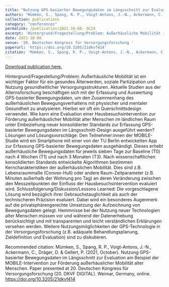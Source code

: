 ```yaml
---
title: "Nutzung GPS-basierter Bewegungsdaten im Längsschnitt zur Evaluation am Beispiel der MOBILE-Intervention zur Förderung außerhäuslicher Mobilität alter Menschen"
authors: "Mümken, S., Spang, R. P., Voigt-Antons, J.-N., Ackermann, C., Dräger, D. & Gellert, P. "
collection: publications
category: "conferences"
permalink: /publication/2021-10-08- OC24
excerpt: 'Hintergrund/Fragestellung/Problem: Außerhäusliche Mobilität ist ein wichtiger Faktor für ein gesundes Älterwerden, soziale Partizipation und Nutzung gesundheitlicher Versorgungsstrukturen. Aktuelle Studien aus der Alternsforschung beschäftigen sich mit der Erfassung und Auswertung GPS-basierter Bewegungsdaten, um den Zusammenhang des außerhäuslichen Bewegungsverhaltens mit physischer und mentaler Gesundheit zu analysieren. Hierbei wir oft ein Querschnittsdesign verwendet. Wie kann eine Evaluation einer Hausbesuchsintervention zur Förderung außerhäuslicher Mobilität alter Menschen im ländlichen Raum unter Einbeziehung neuer konsolidierter Standards zur Erfassung GPS-basierter Bewegungsdaten im Längsschnitt-Design ausgeführt werden? Lösungen und Lösungsvorschläge: Den Teilnehmer:innen der MOBILE-Studie wird ein Smartphone mit einer von der TU Berlin entwickelten App zur Erfassung GPS-basierter Bewegungsdaten ausgehändigt. Dieses erhebt außerhäusliche Bewegungsdaten für jeweils sieben Tage zur Baseline (T0) nach 4 Wochen (T1) und nach 3 Monaten (T3). Nach wissenschaftlichen konsolidierten Standards entwickelte Algorithmen bestimmen Kerncharakteristiken der außerhäuslichen Mobilität. Dies sind z.B. Lebensraummaße (Convex-Hull) oder andere Raum-Zeitparameter (z.B. Minuten außerhalb der Wohnung pro Tag) an deren Veränderung zwischen den Messzeitpunkten der Einfluss der Hausbesuchsintervention evaluiert wird. Schlussfolgerung/Diskussion/Lessons Learned: Die vorgeschlagene Lösung wird bezüglich ihrer Gebrauchstauglichkeit als auch der technischeren Präzision evaluiert. Dabei wird ein besonderes Augenmerk auf die privatsphärengerechte Umsetzung der Aufzeichnung von Bewegungsdaten gelegt. Hemmnisse bei der Nutzung neuer Technologien alter Menschen müssen vor und während der Datenerhebung berücksichtigt und mit transparenten und leicht verständlichen Erklärungen versehen werden. Weitere Nutzungsmöglichkeiten der GPS-Technologie in der Versorgungsforschung (z.B. adäquate Behandlungsplanung, Zieldefinition und Evaluation) sind zu diskutieren.'
date: 2021-10-08
venue: '20. Deutschen Kongress für Versorgungsforschung '
paperurl: 'https://doi.org/10.3205/21dkvf414'
citation: 'Mümken, S., Spang, R. P., Voigt-Antons, J.-N., Ackermann, C., Dräger, D. &amp; Gellert, P. (2021, October). Nutzung GPS-basierter Bewegungsdaten im Längsschnitt zur Evaluation am Beispiel der MOBILE-Intervention zur Förderung außerhäuslicher Mobilität alter Menschen. Paper presented at 20. Deutschen Kongress für Versorgungsforschung (20. DKVF DIGITAL). Weimar, Germany, online. https://doi.org/10.3205/21dkvf414'
---
```


<a href='https://doi.org/10.3205/21dkvf414'>Download publication here.</a>

Hintergrund/Fragestellung/Problem: Außerhäusliche Mobilität ist ein wichtiger Faktor für ein gesundes Älterwerden, soziale Partizipation und Nutzung gesundheitlicher Versorgungsstrukturen. Aktuelle Studien aus der Alternsforschung beschäftigen sich mit der Erfassung und Auswertung GPS-basierter Bewegungsdaten, um den Zusammenhang des außerhäuslichen Bewegungsverhaltens mit physischer und mentaler Gesundheit zu analysieren. Hierbei wir oft ein Querschnittsdesign verwendet. Wie kann eine Evaluation einer Hausbesuchsintervention zur Förderung außerhäuslicher Mobilität alter Menschen im ländlichen Raum unter Einbeziehung neuer konsolidierter Standards zur Erfassung GPS-basierter Bewegungsdaten im Längsschnitt-Design ausgeführt werden? Lösungen und Lösungsvorschläge: Den Teilnehmer:innen der MOBILE-Studie wird ein Smartphone mit einer von der TU Berlin entwickelten App zur Erfassung GPS-basierter Bewegungsdaten ausgehändigt. Dieses erhebt außerhäusliche Bewegungsdaten für jeweils sieben Tage zur Baseline (T0) nach 4 Wochen (T1) und nach 3 Monaten (T3). Nach wissenschaftlichen konsolidierten Standards entwickelte Algorithmen bestimmen Kerncharakteristiken der außerhäuslichen Mobilität. Dies sind z.B. Lebensraummaße (Convex-Hull) oder andere Raum-Zeitparameter (z.B. Minuten außerhalb der Wohnung pro Tag) an deren Veränderung zwischen den Messzeitpunkten der Einfluss der Hausbesuchsintervention evaluiert wird. Schlussfolgerung/Diskussion/Lessons Learned: Die vorgeschlagene Lösung wird bezüglich ihrer Gebrauchstauglichkeit als auch der technischeren Präzision evaluiert. Dabei wird ein besonderes Augenmerk auf die privatsphärengerechte Umsetzung der Aufzeichnung von Bewegungsdaten gelegt. Hemmnisse bei der Nutzung neuer Technologien alter Menschen müssen vor und während der Datenerhebung berücksichtigt und mit transparenten und leicht verständlichen Erklärungen versehen werden. Weitere Nutzungsmöglichkeiten der GPS-Technologie in der Versorgungsforschung (z.B. adäquate Behandlungsplanung, Zieldefinition und Evaluation) sind zu diskutieren.

Recommended citation: Mümken, S., Spang, R. P., Voigt-Antons, J.-N., Ackermann, C., Dräger, D. & Gellert, P. (2021, October). Nutzung GPS-basierter Bewegungsdaten im Längsschnitt zur Evaluation am Beispiel der MOBILE-Intervention zur Förderung außerhäuslicher Mobilität alter Menschen. Paper presented at 20. Deutschen Kongress für Versorgungsforschung (20. DKVF DIGITAL). Weimar, Germany, online. https://doi.org/10.3205/21dkvf414
